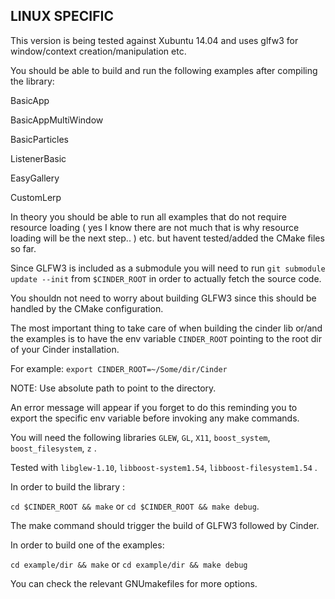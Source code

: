 LINUX SPECIFIC
--------------

This version is being tested against Xubuntu 14.04 and uses glfw3 for window/context creation/manipulation etc.

You should be able to build and run the following examples after compiling the library:

BasicApp

BasicAppMultiWindow

BasicParticles

ListenerBasic

EasyGallery

CustomLerp


In theory you should be able to run all examples that do not require resource loading ( yes I know there are not much that is why resource loading will be the next step.. ) etc. but havent tested/added the CMake files so far.

Since GLFW3 is included as a submodule you will need to run ```git submodule update --init``` from ```$CINDER_ROOT``` in order to actually fetch the source code.

You shouldn not need to worry about building GLFW3 since this should be handled by the CMake configuration.

The most important thing to take care of when building the cinder lib or/and the examples is to have the env variable ```CINDER_ROOT``` pointing to the root dir of your Cinder installation.

For example:
```export CINDER_ROOT=~/Some/dir/Cinder```

NOTE: Use absolute path to point to the directory.

An error message will appear if you forget to do this reminding you to export the specific env variable before invoking any make commands.

You will need the following libraries ```GLEW```, ```GL```, ```X11```, ```boost_system```, ```boost_filesystem```, ```z``` .

Tested with ```libglew-1.10```, ```libboost-system1.54```, ```libboost-filesystem1.54``` .

In order to build the library :

`cd $CINDER_ROOT && make` or ```cd $CINDER_ROOT && make debug```.

The make command should trigger the build of GLFW3 followed by Cinder.

In order to build one of the examples:

```cd example/dir && make``` or ```cd example/dir && make debug``` 

You can check the relevant GNUmakefiles for more options.
